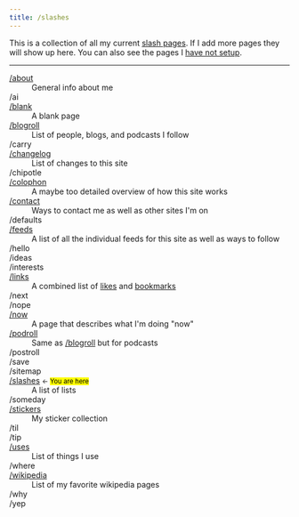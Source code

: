 ```yaml
---
title: /slashes
---
```


This is a collection of all my current [slash pages](https://slashpages.net/). If I add more pages they will show up here. You can also see the pages I [have not setup](#all-slashes).

<hr class="sm">

<dl id="all-slashes">
	<dt><a href="/about">/about</a></dt>
	<dd>General info about me</dd>
	<dt>/ai</dt>
	<dt><a href="/blank">/blank</a></dt>
	<dd>A blank page</dd>
	<dt><a href="/blogroll">/blogroll</a></dt>
	<dd>List of people, blogs, and podcasts I follow</dd>
	<dt>/carry</dt>
	<dt><a href="/changelog">/changelog</a></dt>
	<dd>List of changes to this site</dd>
	<dt>/chipotle</dt>
	<dt><a href="/colophon">/colophon</a></dt>
	<dd>A maybe too detailed overview of how this site works</dd>
	<dt><a href="/contact">/contact</a></dt>
	<dd>Ways to contact me as well as other sites I'm on</dd>
	<dt>/defaults</dt>
	<dt><a href="/feeds">/feeds</a></dt>
	<dd>A list of all the individual feeds for this site as well as ways to follow</dd>
	<dt>/hello</dt>
	<dt>/ideas</dt>
	<dt>/interests</dt>
	<dt><a href="/links">/links</a></dt>
	<dd>A combined list of <a href="/likes">likes</a> and <a href="/bookmarks">bookmarks</a></dd>
	<dt>/next</dt>
	<dt>/nope</dt>
	<dt><a href="/now">/now</a></dt>
	<dd>A page that describes what I'm doing "now"</dd>
	<dt><a href="/linkroll#podcasts">/podroll</a></dt>
	<dd>Same as <a href="/blogroll">/blogroll</a> but for podcasts</dd>
	<dt>/postroll</dt>
	<dt>/save</dt>
	<dt>/sitemap</dt>
	<dt><a href="/slashes">/slashes</a> <small><- <mark>You are here</mark></small></dt>
	<dd>A list of lists</dd>
	<dt>/someday</dt>
	<dt><a href="/stickers">/stickers</a></dt>
	<dd>My sticker collection</dd>
	<dt>/til</dt>
	<dt>/tip</dt>
	<dt><a href="/uses">/uses</a></dt>
	<dd>List of things I use</dd>
	<dt>/where</dt>
	<dt><a href="/wikipedia">/wikipedia</a></dt>
	<dd>List of my favorite wikipedia pages</dd>
	<dt>/why</dt>
	<dt>/yep
</dl>